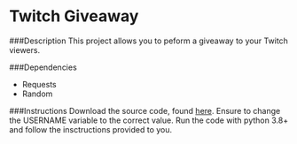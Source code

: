 # Twitch Giveaway

###Description
This project allows you to peform a giveaway to your Twitch viewers.

###Dependencies
* Requests
* Random

###Instructions
Download the source code, found [here](https://github.com/gqmv/sorteador-twitch/blob/main/source.py).
Ensure to change the USERNAME variable to the correct value.
Run the code with python 3.8+ and follow the insctructions provided to you.
